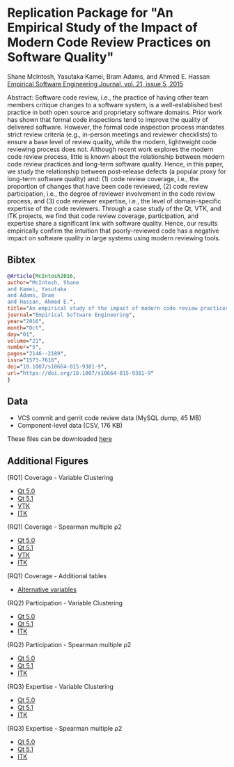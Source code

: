 # Replication Package for "An Empirical Study of the Impact of Modern Code Review Practices on Software Quality"

Shane McIntosh, Yasutaka Kamei, Bram Adams, and Ahmed E. Hassan  
[Empirical Software Engineering Journal, vol. 21, issue 5, 2015](https://doi.org/10.1007/s10664-015-9381-9)

Abstract: Software code review, i.e., the practice of having other team members critique changes to a software system, is a well-established best practice in both open source and proprietary software domains. Prior work has shown that formal code inspections tend to improve the quality of delivered software. However, the formal code inspection process mandates strict review criteria (e.g., in-person meetings and reviewer checklists) to ensure a base level of review quality, while the modern, lightweight code reviewing process does not. Although recent work explores the modern code review process, little is known about the relationship between modern code review practices and long-term software quality. Hence, in this paper, we study the relationship between post-release defects (a popular proxy for long-term software quality) and: (1) code review coverage, i.e., the proportion of changes that have been code reviewed, (2) code review participation, i.e., the degree of reviewer involvement in the code review process, and (3) code reviewer expertise, i.e., the level of domain-specific expertise of the code reviewers. Through a case study of the Qt, VTK, and ITK projects, we find that code review coverage, participation, and expertise share a significant link with software quality. Hence, our results empirically confirm the intuition that poorly-reviewed code has a negative impact on software quality in large systems using modern reviewing tools.

## Bibtex

```bibtex
@Article{McIntosh2016,
author="McIntosh, Shane
and Kamei, Yasutaka
and Adams, Bram
and Hassan, Ahmed E.",
title="An empirical study of the impact of modern code review practices on software quality",
journal="Empirical Software Engineering",
year="2016",
month="Oct",
day="01",
volume="21",
number="5",
pages="2146--2189",
issn="1573-7616",
doi="10.1007/s10664-015-9381-9",
url="https://doi.org/10.1007/s10664-015-9381-9"
}
```

## Data
    
- VCS commit and gerrit code review data (MySQL dump, 45 MB)
- Component-level data (CSV, 176 KB) 

These files can be downloaded [here](https://github.com/SAILResearch/replication-code_review_sw_quality/releases/latest)

## Additional Figures

(RQ1) Coverage - Variable Clustering

- [Qt 5.0](figures/revrate/qt50_varclus.pdf)
- [Qt 5.1](figures/revrate/qt51_varclus.pdf)
- [VTK](figures/revrate/vtk_varclus.pdf)
- [ITK](figures/revrate/itk_varclus.pdf)

(RQ1) Coverage - Spearman multiple ρ2

- [Qt 5.0](figures/revrate/qt50_spearman2.pdf)
- [Qt 5.1](figures/revrate/qt51_spearman2.pdf)
- [VTK](figures/revrate/vtk_spearman2.pdf)
- [ITK](figures/revrate/itk_spearman2.pdf)

(RQ1) Coverage - Additional tables

- [Alternative variables](figures/extra_tables/revrate_extra.pdf)

(RQ2) Participation - Variable Clustering

 - [Qt 5.0](figures/participation/qt50_varclus.pdf)
 - [Qt 5.1](figures/participation/qt51_varclus.pdf)
 - [ITK](figures/participation/itk_varclus.pdf)

(RQ2) Participation - Spearman multiple ρ2
 
- [Qt 5.0](figures/participation/qt50_spearman2.pdf)
- [Qt 5.1](figures/participation/qt51_spearman2.pdf)
- [ITK](figures/participation/itk_spearman2.pdf)

(RQ3) Expertise - Variable Clustering

 - [Qt 5.0](figures/expertise/qt50_varclus.pdf)
 - [Qt 5.1](figures/expertise/qt51_varclus.pdf)
 - [ITK](figures/expertise/itk_varclus.pdf)

(RQ3) Expertise - Spearman multiple ρ2

- [Qt 5.0](figures/expertise/qt50_spearman2.pdf)
- [Qt 5.1](figures/expertise/qt51_spearman2.pdf)
- [ITK](figures/expertise/itk_spearman2.pdf)
